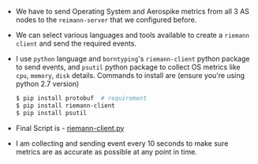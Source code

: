 * We have to send Operating System and Aerospike metrics from all 3 AS nodes to the `reimann-server` that we configured before.

* We can select various languages and tools available to create a `riemann client` and send the required events.

* I use `python` language and `borntyping`'s `riemann-client` python package to send events, and `psutil` python package to collect OS metrics like `cpu`, `memory`, `disk` details. Commands to install are (ensure you're using python 2.7 version)
    ```bash
    $ pip install protobuf  # requirement
    $ pip install riemann-client
    $ pip install psutil
    ```

* Final Script is - [riemann-client.py](https://github.com/alwaysiamkk/Internship/blob/main/Week%208/riemann-client.py)

* I am collecting and sending event every 10 seconds to make sure metrics are as accurate as possible at any point in time.